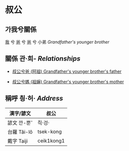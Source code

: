 # 叔公
## 가我兮關係

[我](member1.md) 兮 [爸](member2.md) 兮 [爸](member8.md) 兮 小弟 _Grandfather's younger brother_

## 關係 관·희- _Relationships_

- [叔公兮爸 (阿祖) Grandfather's younger brother's father](member29.md)

- [叔公兮媽 (祖嫲) Grandfather's younger brother's mother](member30.md)



## 稱呼 칑·허· _Address_

漢字/諺文 | 叔公
--- | ---
諺文 깐-뿐ˆ | 즥·겅·
台羅 Tâi-lô | tsek-kong
戴字 Taiji | ceik1kong1


